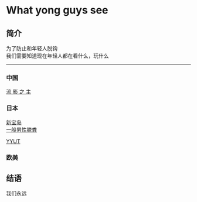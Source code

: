 # What yong guys see

## 简介

为了防止和年轻人脱钩<br>我们需要知道现在年轻人都在看什么，玩什么<br>

------

### 中国

[流 影 之 主](https://www.bilibili.com/video/av62162985)<br>

### 日本

[新宝岛](https://www.bilibili.com/video/av53851218?t=76)<br>[一般男性脱粪](https://music.163.com/song?id=1386011473&userid=37562416)<br>

[YYUT](https://space.bilibili.com/3702309?spm_id_from=333.788.b_765f7570696e666f.2)<br>

### 欧美

## 结语 

我们永远